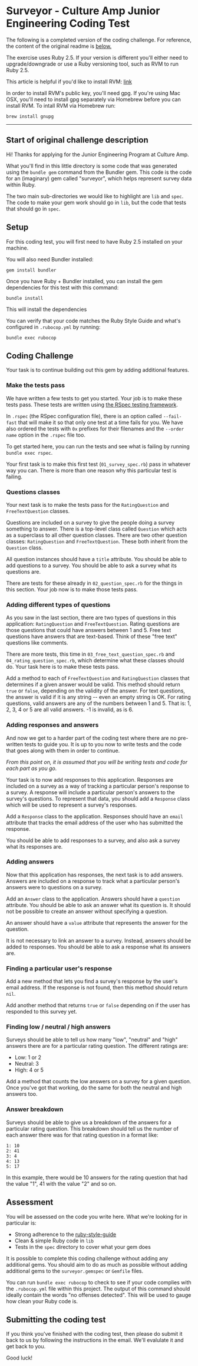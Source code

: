 # Surveyor - Culture Amp Junior Engineering Coding Test

The following is a completed version of the coding challenge. For reference, the content of the original readme is [below.](https://github.com/bencefulop/surveyor-challenge#Start-of-original-challenge-description)

The exercise uses Ruby 2.5. If your version is different you'll either need to upgrade/downgrade or use a Ruby versioning tool, such as RVM to run Ruby 2.5.

This article is helpful if you'd like to install RVM: [link](https://medium.com/the-andela-way/ruby-versioning-with-ruby-version-manager-rvm-6a3198b263df)

In order to install RVM's public key, you'll need gpg. If you're using Mac OSX, you'll need to install gpg separately via Homebrew before you can install RVM. To intall RVM via Homebrew run:

```
brew install gnupg
```

---

## Start of original challenge description

Hi! Thanks for applying for the Junior Engineering Program at Culture Amp.

What you'll find in this little directory is some code that was generated using the `bundle gem` command from the Bundler gem. This code is the code for an (imaginary) gem called "surveyor", which helps represent survey data within Ruby.

The two main sub-directories we would like to highlight are `lib` and `spec`. The code to make your gem work should go in `lib`, but the code that tests that should go in `spec`.

## Setup

For this coding test, you will first need to have Ruby 2.5 installed on your machine.

You will also need Bundler installed:

```
gem install bundler
```

Once you have Ruby + Bundler installed, you can install the gem dependencies for this test with this command:

```
bundle install
```

This will install the dependencies

You can verify that your code matches the Ruby Style Guide and what's configured in `.rubocop.yml` by running:

```
bundle exec rubocop
```

## Coding Challenge

Your task is to continue building out this gem by adding additional features.

### Make the tests pass

We have written a few tests to get you started. Your job is to make these tests pass. These tests are written using [the RSpec testing framework](https://relishapp.com/rspec).

In `.rspec` (the RSpec configuration file), there is an option called `--fail-fast` that will make it so that only one test at a time fails for you. We have also ordered the tests with `0x` prefixes for their filenames and the `--order name` option in the `.rspec` file too.

To get started here, you can run the tests and see what is failing by running `bundle exec rspec`.

Your first task is to make this first test (`01_survey_spec.rb`) pass in whatever way you can. There is more than one reason why this particular test is failing.

### Questions classes

Your next task is to make the tests pass for the `RatingQuestion` and `FreeTextQuestion` classes.

Questions are included on a survey to give the people doing a survey something to answer. There is a top-level class called `Question` which acts as a superclass to all other question classes. There are two other question classes: `RatingQuestion` and `FreeTextQuestion`. These both inherit from the `Question` class.

All question instances should have a `title` attribute. You should be able to add questions to a survey. You should be able to ask a survey what its questions are.

There are tests for these already in `02_question_spec.rb` for the things in this section. Your job now is to make those tests pass.

### Adding different types of questions

As you saw in the last section, there are two types of questions in this application: `RatingQuestion` and `FreeTextQuestion`. Rating questions are those questions that could have answers between 1 and 5. Free text questions have answers that are text-based. Think of these "free text" questions like comments.

There are more tests, this time in `03_free_text_question_spec.rb` and `04_rating_question_spec.rb`, which determine what these classes should do. Your task here is to make these tests pass.

Add a method to each of `FreeTextQuestion` and `RatingQuestion` classes that determines if a given answer would be valid. This method should return `true` or `false`, depending on the validity of the answer. For text questions, the answer is valid if it is any string -- even an empty string is OK. For rating questions, valid answers are any of the numbers between 1 and 5. That is: 1, 2, 3, 4 or 5 are all valid answers. -1 is invalid, as is 6.

### Adding responses and answers

And now we get to a harder part of the coding test where there are no pre-written tests to guide you. It is up to you now to write tests and the code that goes along with them in order to continue.

_From this point on, it is assumed that you will be writing tests and code for each part as you go._

Your task is to now add responses to this application. Responses are included on a survey as a way of tracking a particular person's response to a survey. A response will include a particular person's answers to the survey's questions. To represent that data, you should add a `Response` class which will be used to represent a survey's responses.

Add a `Response` class to the application. Responses should have an `email` attribute that tracks the email address of the user who has submitted the response.

You should be able to add responses to a survey, and also ask a survey what its responses are.

### Adding answers

Now that this application has responses, the next task is to add answers. Answers are included on a response to track what a particular person's answers were to questions on a survey.

Add an `Answer` class to the application. Answers should have a `question` attribute. You should be able to ask an answer what its question is. It should not be possible to create an answer without specifying a question.

An answer should have a `value` attribute that represents the answer for the question.

It is not necessary to link an answer to a survey. Instead, answers should be added to responses. You should be able to ask a response what its answers are.

### Finding a particular user's response

Add a new method that lets you find a survey's response by the user's email address. If the response is not found, then this method should return `nil`.

Add another method that returns `true` or `false` depending on if the user has responded to this survey yet.

### Finding low / neutral / high answers

Surveys should be able to tell us how many "low", "neutral" and "high" answers there are for a particular rating question. The different ratings are:

- Low: 1 or 2
- Neutral: 3
- High: 4 or 5

Add a method that counts the low answers on a survey for a given question. Once you've got that working, do the same for both the neutral and high answers too.

### Answer breakdown

Surveys should be able to give us a breakdown of the answers for a particular rating question. This breakdown should tell us the number of each answer there was for that rating question in a format like:

```
1: 10
2: 41
3: 4
4: 13
5: 17
```

In this example, there would be 10 answers for the rating question that had the value "1", 41 with the value "2" and so on.

## Assessment

You will be assessed on the code you write here. What we're looking for in particular is:

- Strong adherence to the [ruby-style-guide](https://github.com/bbatsov/ruby-style-guide)
- Clean & simple Ruby code in `lib`
- Tests in the `spec` directory to cover what your gem does

It is possible to complete this coding challenge without adding any additional gems. You should aim to do as much as possible without adding additional gems to the `surveyor.gemspec` or `Gemfile` files.

You can run `bundle exec rubocop` to check to see if your code complies with the `.rubocop.yml` file within this project. The output of this command should ideally contain the words "no offenses detected". This will be used to gauge how clean your Ruby code is.

## Submitting the coding test

If you think you've finished with the coding test, then please do submit it back to us by following the instructions in the email. We'll evalulate it and get back to you.

Good luck!
